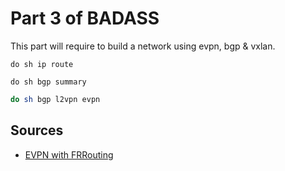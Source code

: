 # Part 3 of BADASS

This part will require to build a network using evpn, bgp & vxlan.

```vtysh
do sh ip route
```

```vtysh
do sh bgp summary
```

```bash
do sh bgp l2vpn evpn
```

## Sources

- [EVPN with FRRouting](https://www.youtube.com/watch?v=Ek7kFDwUJBM)
